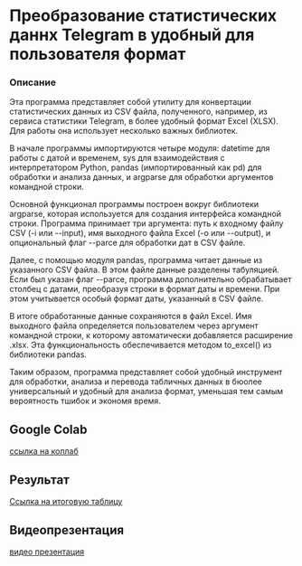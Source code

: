 # Преобразование статистических даннх Telegram в удобный для пользователя формат

### Описание 

Эта программа представляет собой утилиту для конвертации статистических данных из CSV файла, полученного, например, из сервиса статистики Telegram, в более удобный формат Excel (XLSX). Для работы она использует несколько важных библиотек.


В начале программы импортируются четыре модуля: datetime для работы с датой и временем, sys для взаимодействия с интерпретатором Python, pandas (импортированный как pd) для обработки и анализа данных, и argparse для обработки аргументов командной строки.


Основной функционал программы построен вокруг библиотеки argparse, которая используется для создания интерфейса командной строки. Программа принимает три аргумента: путь к входному файлу CSV (-i или --input), имя выходного файла Excel (-o или --output), и опциональный флаг --parce для обработки дат в CSV файле.


Далее, с помощью модуля pandas, программа читает данные из указанного CSV файла. В этом файле данные разделены табуляцией. Если был указан флаг --parce, программа дополнительно обрабатывает столбец с датами, преобразуя строки в формат даты и времени. При этом учитывается особый формат даты, указанный в CSV файле.


В итоге обработанные данные сохраняются в файл Excel. Имя выходного файла определяется пользователем через аргумент командной строки, к которому автоматически добавляется расширение .xlsx. Эта функциональность обеспечивается методом to_excel() из библиотеки pandas.

Таким образом, программа представляет собой удобный инструмент для обработки, анализа и перевода табличных данных в бюолее универсальный и удобный для анализа формат, уменьшая тем самым вероятность тшибок и экономя время.

## Google Colab
[ссылка на коллаб](https://colab.research.google.com/drive/1WqhPc3CIED0qWT0lQFzeyalKdg9VRlhc?usp=sharing)

## Результат

[Ссылка на итоговую таблицу](https://docs.google.com/spreadsheets/d/1OLgr_uLgfdLdYE-TJhzB9mYeY43x7MJc/edit?usp=sharing&ouid=101600728093234542078&rtpof=true&sd=true)

## Видеопрезентация 
[видео презентация](https://drive.google.com/file/d/18rrkDvYfyGAUINl5UHYNxBXjF4sBqWGj/view?usp=sharing)
